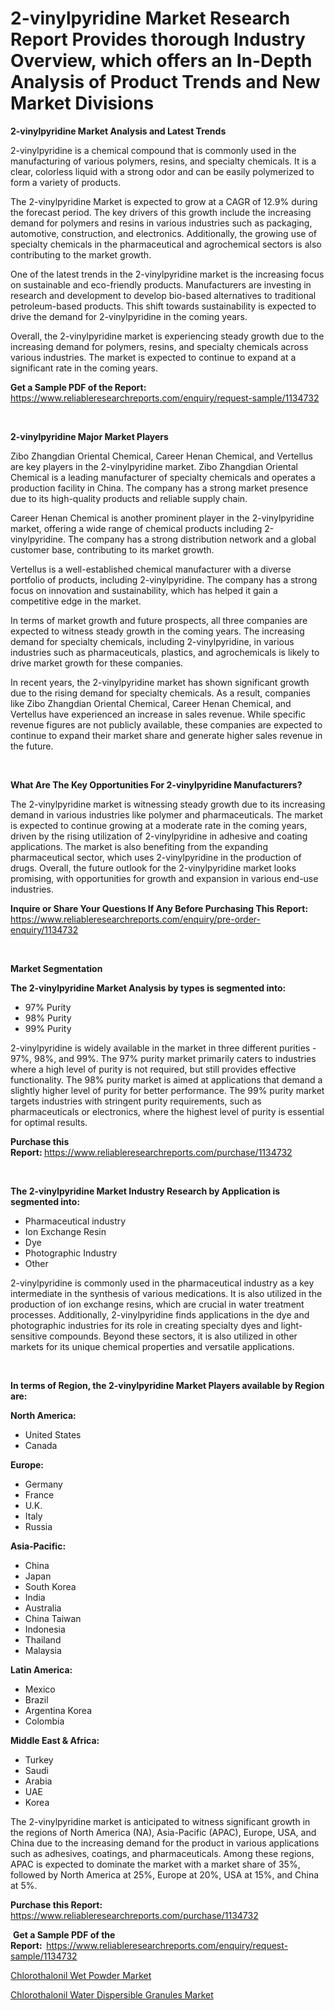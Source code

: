 <p><h1>2-vinylpyridine Market Research Report Provides thorough Industry Overview, which offers an In-Depth Analysis of Product Trends and New Market Divisions</h1></p><p><strong>2-vinylpyridine Market Analysis and Latest Trends</strong></p>
<p><p>2-vinylpyridine is a chemical compound that is commonly used in the manufacturing of various polymers, resins, and specialty chemicals. It is a clear, colorless liquid with a strong odor and can be easily polymerized to form a variety of products.</p><p>The 2-vinylpyridine Market is expected to grow at a CAGR of 12.9% during the forecast period. The key drivers of this growth include the increasing demand for polymers and resins in various industries such as packaging, automotive, construction, and electronics. Additionally, the growing use of specialty chemicals in the pharmaceutical and agrochemical sectors is also contributing to the market growth.</p><p>One of the latest trends in the 2-vinylpyridine market is the increasing focus on sustainable and eco-friendly products. Manufacturers are investing in research and development to develop bio-based alternatives to traditional petroleum-based products. This shift towards sustainability is expected to drive the demand for 2-vinylpyridine in the coming years.</p><p>Overall, the 2-vinylpyridine market is experiencing steady growth due to the increasing demand for polymers, resins, and specialty chemicals across various industries. The market is expected to continue to expand at a significant rate in the coming years.</p></p>
<p><strong>Get a Sample PDF of the Report:&nbsp;</strong> <a href="https://www.reliableresearchreports.com/enquiry/request-sample/1134732">https://www.reliableresearchreports.com/enquiry/request-sample/1134732</a></p>
<p>&nbsp;</p>
<p><strong>2-vinylpyridine Major Market Players</strong></p>
<p><p>Zibo Zhangdian Oriental Chemical, Career Henan Chemical, and Vertellus are key players in the 2-vinylpyridine market. Zibo Zhangdian Oriental Chemical is a leading manufacturer of specialty chemicals and operates a production facility in China. The company has a strong market presence due to its high-quality products and reliable supply chain.</p><p>Career Henan Chemical is another prominent player in the 2-vinylpyridine market, offering a wide range of chemical products including 2-vinylpyridine. The company has a strong distribution network and a global customer base, contributing to its market growth.</p><p>Vertellus is a well-established chemical manufacturer with a diverse portfolio of products, including 2-vinylpyridine. The company has a strong focus on innovation and sustainability, which has helped it gain a competitive edge in the market.</p><p>In terms of market growth and future prospects, all three companies are expected to witness steady growth in the coming years. The increasing demand for specialty chemicals, including 2-vinylpyridine, in various industries such as pharmaceuticals, plastics, and agrochemicals is likely to drive market growth for these companies.</p><p>In recent years, the 2-vinylpyridine market has shown significant growth due to the rising demand for specialty chemicals. As a result, companies like Zibo Zhangdian Oriental Chemical, Career Henan Chemical, and Vertellus have experienced an increase in sales revenue. While specific revenue figures are not publicly available, these companies are expected to continue to expand their market share and generate higher sales revenue in the future.</p></p>
<p>&nbsp;</p>
<p><strong>What Are The Key Opportunities For 2-vinylpyridine Manufacturers?</strong></p>
<p><p>The 2-vinylpyridine market is witnessing steady growth due to its increasing demand in various industries like polymer and pharmaceuticals. The market is expected to continue growing at a moderate rate in the coming years, driven by the rising utilization of 2-vinylpyridine in adhesive and coating applications. The market is also benefiting from the expanding pharmaceutical sector, which uses 2-vinylpyridine in the production of drugs. Overall, the future outlook for the 2-vinylpyridine market looks promising, with opportunities for growth and expansion in various end-use industries.</p></p>
<p><strong>Inquire or Share Your Questions If Any Before Purchasing This Report:</strong> <a href="https://www.reliableresearchreports.com/enquiry/pre-order-enquiry/1134732">https://www.reliableresearchreports.com/enquiry/pre-order-enquiry/1134732</a></p>
<p>&nbsp;</p>
<p><strong>Market Segmentation</strong></p>
<p><strong>The 2-vinylpyridine Market Analysis by types is segmented into:</strong></p>
<p><ul><li>97% Purity</li><li>98% Purity</li><li>99% Purity</li></ul></p>
<p><p>2-vinylpyridine is widely available in the market in three different purities - 97%, 98%, and 99%. The 97% purity market primarily caters to industries where a high level of purity is not required, but still provides effective functionality. The 98% purity market is aimed at applications that demand a slightly higher level of purity for better performance. The 99% purity market targets industries with stringent purity requirements, such as pharmaceuticals or electronics, where the highest level of purity is essential for optimal results.</p></p>
<p><strong>Purchase this Report:&nbsp;</strong><a href="https://www.reliableresearchreports.com/purchase/1134732">https://www.reliableresearchreports.com/purchase/1134732</a></p>
<p>&nbsp;</p>
<p><strong>The 2-vinylpyridine Market Industry Research by Application is segmented into:</strong></p>
<p><ul><li>Pharmaceutical industry</li><li>Ion Exchange Resin</li><li>Dye</li><li>Photographic Industry</li><li>Other</li></ul></p>
<p><p>2-vinylpyridine is commonly used in the pharmaceutical industry as a key intermediate in the synthesis of various medications. It is also utilized in the production of ion exchange resins, which are crucial in water treatment processes. Additionally, 2-vinylpyridine finds applications in the dye and photographic industries for its role in creating specialty dyes and light-sensitive compounds. Beyond these sectors, it is also utilized in other markets for its unique chemical properties and versatile applications.</p></p>
<p>&nbsp;</p>
<p><strong>In terms of Region, the 2-vinylpyridine Market Players available by Region are:</strong></p>
<p>
    <p> <strong> North America: </strong>
        <ul>
            <li>United States</li>
            <li>Canada</li>
        </ul>
        </p> 
    <p> <strong> Europe: </strong>
        <ul>
            <li>Germany</li>
            <li>France</li>
            <li>U.K.</li>
            <li>Italy</li>
            <li>Russia</li>
        </ul>
        </p> 
    <p> <strong> Asia-Pacific: </strong>
        <ul>
            <li>China</li>
            <li>Japan</li>
            <li>South Korea</li>
            <li>India</li>
            <li>Australia</li>
            <li>China Taiwan</li>
            <li>Indonesia</li>
            <li>Thailand</li>
            <li>Malaysia</li>
        </ul>
        </p> 
    <p> <strong> Latin America: </strong>
        <ul>
            <li>Mexico</li>
            <li>Brazil</li>
            <li>Argentina Korea</li>
            <li>Colombia</li>
        </ul>
        </p> 
    <p> <strong> Middle East & Africa: </strong>
        <ul>
            <li>Turkey</li>
            <li>Saudi</li>
            <li>Arabia</li>
            <li>UAE</li>
            <li>Korea</li>
        </ul>
    </p>
    </p>
<p><p>The 2-vinylpyridine market is anticipated to witness significant growth in the regions of North America (NA), Asia-Pacific (APAC), Europe, USA, and China due to the increasing demand for the product in various applications such as adhesives, coatings, and pharmaceuticals. Among these regions, APAC is expected to dominate the market with a market share of 35%, followed by North America at 25%, Europe at 20%, USA at 15%, and China at 5%.</p></p>
<p><strong>Purchase this Report: </strong><a href="https://www.reliableresearchreports.com/purchase/1134732">https://www.reliableresearchreports.com/purchase/1134732</a></p>
<p>&nbsp;<strong>Get a Sample PDF of the Report:&nbsp;&nbsp;</strong><a href="https://www.reliableresearchreports.com/enquiry/request-sample/1134732">https://www.reliableresearchreports.com/enquiry/request-sample/1134732</a></p>
<p><strong></strong></p>
<p><p><a href="https://issuu.com/reportprime-2/docs/chlorothalonil-wet-powder-market-size-2030.pptx">Chlorothalonil Wet Powder Market</a></p><p><a href="https://issuu.com/reportprime-2/docs/chlorothalonil-water-dispersible-granules-market-s">Chlorothalonil Water Dispersible Granules Market</a></p></p>